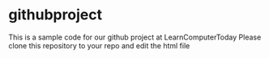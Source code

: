 # githubproject
This is a sample code for our github project at LearnComputerToday
Please clone this repository to your repo and edit the html file
